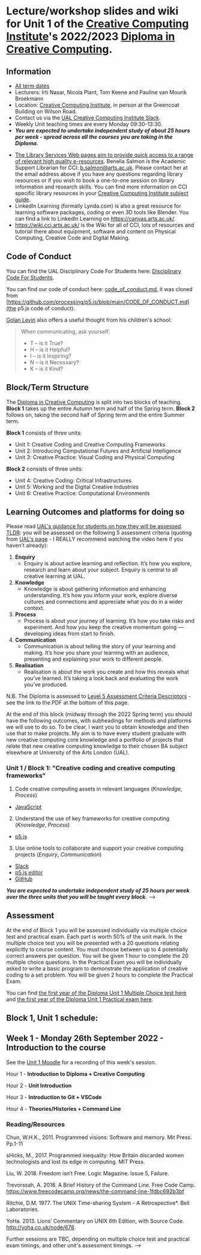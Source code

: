 # Lecture/workshop slides and wiki for Unit 1 of the [Creative Computing Institute](https://www.arts.ac.uk/creative-computing-institute)'s 2022/2023 [Diploma in Creative Computing](https://www.arts.ac.uk/subjects/creative-computing/undergraduate/ual-creative-computing-institute-diploma).

## Information

- [All term dates](https://www.arts.ac.uk/students/term-dates) 
- Lecturers: Irti Nasar, Nicola Plant, Tom Keene and Pauline van Mourik Broekmann 
- Location: [Creative Computing Institute](https://www.arts.ac.uk/creative-computing-institute), in person at the Greencoat Building on Wilson Road.
- Contact us via the [UAL Creative Computing Institute Slack](https://ual-cci.slack.com).
- Weekly Unit teaching times are every Monday 09:30-13:30.
- _**You are expected to undertake independent study of about 25 hours per week - spread across all the courses you are taking in the Diploma.**_
<!-- - Tutorials take place every Monday. These tutorials are for you to discuss anything you'd like - from the how the course is going, to your own practice, to work placements or anything else. My aim is to have at least two tutorials with every student on the diploma every term.
  - Remote session 1: Mondays 1030-1300.
  - Remote session 2: Mondays 1400-1730. -->
  <!-- - Please see the [Unit 1 Wiki Tutorial Schedule](https://github.com/JGL/CCIDiploma-AutumnWinter2021/wiki/Tutorial-Schedule) for details of when **your next** tutorial will be. -->
<!-- - If **your next** tutorial is too far away, or you have a more urgent question, please message me on the [UAL Creative Computing Institute Slack](https://ual-cci.slack.com). -->
<!-- - [Unit 1 Moodle](https://moodle.arts.ac.uk/course/view.php?id=63591) - see the Unit 1 Moodle for links to Collaborate Ultra links to our remote sessions. -->
<!-- - [Lecture and Workshop slides](https://jgl.github.io/CCIDiploma-AutumnWinter2021/) -->
<!-- - Please see the [Unit 1 Wiki for all non-lecture notes, reading lists and other resources](https://github.com/JGL/CCIDiploma-AutumnWinter2021/wiki). -->
<!-- - [Take a look at the student/crowd sourced set of notes on all of Block 1 from last years Diplomats!](https://github.com/rociorey/cci-2020/wiki). -->
- [The Library Services Web pages aim to provide quick access to a range of relevant high quality e-resources](https://www.arts.ac.uk/students/library-services). Benelia Salmon is the Academic Support Librarian for CCI: [b.salmon@arts.ac.uk](mailto:b.salmon@arts.ac.uk). Please contact her at the email address above if you have any questions regarding library resources or if you wish to book a one-to-one session on library information and research skills. You can find more information on CCI specific library resources in your [Creative Computing Institute subject guide](https://arts.ac.libguides.com/CCI).
- LinkedIn Learning (formally Lynda.com) is also a great resource for learning software packages, coding or even 3D tools like Blender. You can find a link to LinkedIn Learning on <https://canvas.arts.ac.uk/>.
- <https://wiki.cci.arts.ac.uk/> is the Wiki for all of CCI, lots of resources and tutorial there about equipment, software and content on Physical Computing, Creative Code and Digital Making.

## Code of Conduct

You can find the UAL Disciplinary Code For Students here: [Disciplinary Code For Students](https://www.arts.ac.uk/study-at-ual/academic-regulations/student-regulations/disciplinary-code-for-students).

You can find our code of conduct here: [code_of_conduct.md](CODE_OF_CONDUCT.md), it was cloned from [https://github.com/processing/p5.js/blob/main/CODE_OF_CONDUCT.md](the p5.js code of conduct).

[Golan Levin](https://www.flong.com/) also offers a useful thought from his children's school:

> When communicating, ask yourself:
>
> - T – is it True?
> - H – is it Helpful?
> - I – is it Inspiring?
> - N – is it Necessary?
> - K – is it Kind?

## Block/Term Structure

The [Diploma in Creative Computing](https://www.arts.ac.uk/subjects/creative-computing/undergraduate/ual-creative-computing-institute-diploma) is split into two blocks of teaching. **Block 1** takes up the entire Autumn term and half of the Spring term. **Block 2** follows on, taking the second half of Spring term and the entire Summer term.

**Block 1** consists of three units:

- Unit 1: Creative Coding and Creative Computing Frameworks 
- Unit 2: Introducing Computational Futures and Artificial Intelligence 
- Unit 3: Creative Practice: Visual Coding and Physical Computing 

**Block 2** consists of three units:

- Unit 4: Creative Coding: Critical Infrastructures
- Unit 5: Working and the Digital Creative Industries 
- Unit 6: Creative Practice: Computational Environments 

## Learning Outcomes and platforms for doing so

Please read [UAL's guidance for students on how they will be assessed](https://www.arts.ac.uk/study-at-ual/academic-regulations/course-regulations/assessment). [TLDR](https://www.urbandictionary.com/define.php?term=TLDR): you will be assessed on the following 5 assessment criteria (quoting from [UAL's page](https://www.arts.ac.uk/study-at-ual/academic-regulations/course-regulations/assessment) - I REALLY recommend watching the video here if you haven't already):

1. **Enquiry**
   - Enquiry is about active learning and reflection. It’s how you explore, research and learn about your subject. Enquiry is central to all creative learning at UAL.
2. **Knowledge**
   - Knowledge is about gathering information and enhancing understanding. It’s how you inform your work, explore diverse cultures and connections and appreciate what you do in a wider context.
3. **Process**
   - Process is about your journey of learning. It’s how you take risks and experiment. And how you keep the creative momentum going — developing ideas from start to finish.
4. **Communication**
   - Communication is about telling the story of your learning and making. It’s how you share your learning with an audience, presenting and explaining your work to different people.
5. **Realisation**
   - Realisation is about the work you create and how this reveals what you’ve learned. It’s taking a look back and evaluating the work you’ve produced.

N.B. The Diploma is assessed to [Level 5 Assessment Criteria Descriptors](https://www.arts.ac.uk/study-at-ual/academic-regulations/course-regulations/assessment) - see the link to the PDF at the bottom of this page.

At the end of this block (midway through the 2022 Spring term) you should have the following outcomes, with subheadings for methods and platforms we will use to do so. To be clear, I want you to obtain knowledge and then use that to make projects. My aim is to have every student graduate with new creative computing core knowledge and a portfolio of projects that relate that new creative computing knowledge to their chosen BA subject elsewhere at University of the Arts London (UAL).

### Unit 1 / Block 1: "Creative coding and creative computing frameworks"

1. Code creative computing assets in relevant languages (_Knowledge_, _Process_)

- [JavaScript](https://en.m.wikipedia.org/wiki/JavaScript)
<!-- - [C++](https://en.m.wikipedia.org/wiki/C++) -->

2. Understand the use of key frameworks for creative computing (_Knowledge_, _Process_)

- [p5.js](https://p5js.org/)
<!-- - [openFrameworks](https://openframeworks.cc/) -->

3. Use online tools to collaborate and support your creative computing projects (_Enquiry_, _Communication_)

- [Slack](https://slack.com/)
- [p5.js editor](https://editor.p5js.org/)
- [GitHub](https://github.com/)

_**You are expected to undertake independent study of 25 hours per week over the three units that you will be taught every block.**_ -->

## Assessment

At the end of Block 1 you will be assessed individually via multiple choice test and practical exam. Each part is worth 50% of the unit mark. In the multiple choice test you will be presented with a 20 questions relating explicitly to course content. You must choose between up to 4 potentially correct answers per question. You will be given 1 hour to complete the 20 multiple choice questions. In the Practical Exam you will be individually asked to write a basic program to demonstrate the application of creative coding to a set problem. You will be given 2 hours to complete the Practical Exam.

You can find [the first year of the Diploma Unit 1 Multiple Choice test here](https://jgl.github.io/CCIDiploma-AutumnWinter2020/pdf/2020_01_20_Unit1MultipleChoiceTest.pdf) and [the first year of the Diploma Unit 1 Practical exam here](https://jgl.github.io/CCIDiploma-AutumnWinter2020/pdf/2020_01_27_Unit1PracticalExam.pdf).

## Block 1, Unit 1 schedule:

## Week 1 - Monday 26th September 2022 - Introduction to the course

See the [Unit 1 Moodle](https://moodle.arts.ac.uk/course/view.php?id=71219) for a recording of this week's session.

Hour 1 - **Introduction to Diploma + Creative Computing**

Hour 2 - **Unit Introduction**

Hour 3 - **Introduction to Git + VSCode**

Hour 4 - **Theories/Histories + Command Line**


### Reading/Resources 

Chun, W.H.K., 2011. Programmed visions: Software and memory. Mit Press. Pp.1-11 

sHicks, M., 2017. Programmed inequality: How Britain discarded women technologists and lost its edge in computing. MIT Press. 

Liu, W. 2018. Freedom isn’t Free. Logic Magazine. Issue 5, Failure.  

Trevorssah, A. 2016. A Brief History of the Command Line. Free Code Camp. https://www.freecodecamp.org/news/the-command-line-1fdbc692b3bf 

Ritchie, D.M. 1977. The UNIX Time-sharing System - A Retrospective*. Bell Laboratories. 

YoHa. 2013. Lions’ Commentary on UNIX 6th Edition, with Source Code. http://yoha.co.uk/node/678. 



Further sessions are TBC, depending on multiple choice test and practical exam timings, and other unit's assessment timings. -->

<!-- ## Thanks

Thanks to Matthew Plummer-Fernández, Murad Khan, Matt Pyke, Andy Cameron, JT Nimoy, Alex Fefegha, Anna Troisi, Ben Kelly, Cathy Hoste, Charlotte Webb, Julia Makivic, Kenneth Lim, Matt Jarvis, Melisa Simpson, Phoenix Perry, Rebecca Fiebrink, Sheldon Brown, Tom Lynch, Eva Wilkinson, Vali Lalioti, Indira Knight, Alice Stewart, Ben Stopher, Mick Grierson, Georgina Capdevila Cano, Alan Warburton, Rebecca Ross, Jaap de Maat, Lauren McCarthy, Kyle McDonald, Jonathan Harris, Zach Lieberman, Jessica Bland, Rick Walker, Graham Bennett, Toby Milner-Gulland, Liam Walsh, Golan Levin, Greg Smith, Mark Lundin, Xiaohan Zhang, Lia, Joshua Goldberg, Rosa Menkman, Daniel Shiffman, Tega Brain, Caitlin Morris, Harri Lewis and Rune Madsen. -->
